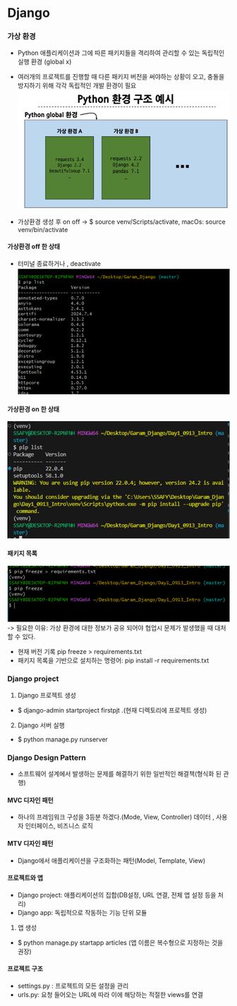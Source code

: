 # Django

### 가상 환경
- Python 애플리케이션과 그에 따른 패키지들을 격리하여 관리할 수 있는 독립적인 실행 환경 (global x)
- 여러개의 프로젝트를 진행할 때 다른 패키지 버전을 써야하는 상황이 오고, 충돌을 방지하기 위해 각각 독립적인 개발 환경이 필요
![alt text](image.png)

- 가상환경 생성 후 on off -> $ source venv/Scripts/activate, macOs: source venv/bin/activate

#### 가상환경 off 한 상태 
- 터미널 종료하거나 , deactivate 
![alt text](image-1.png)

#### 가상환경 on 한 상태
![alt text](image-2.png)

#### 패키지 목록 
![alt text](image-3.png)
-> 필요한 이유: 가상 환경에 대한 정보가 공유 되어야 협업시 문제가 발생했을 때 대처할 수 있다.
- 현재 버전 기록 pip freeze > requirements.txt
- 패키지 목록을 기반으로 설치하는 명령어: pip install -r requirements.txt

### Django project
1. Django 프로젝트 생성
- $ django-admin startproject firstpjt .(현재 디렉토리에 프로젝트 생성)

2. Django 서버 실행
- $ python manage.py runserver



 ### Django Design Pattern
 - 소프트웨어 설계에서 발생하는 문제를 해결하기 위한 일반적인 해결책(형식화 된 관행)

 #### MVC 디자인 패턴
 - 하나의 프레임워크 구성을 3등분 하겠다.(Mode, View, Controller)  데이터 , 사용자 인터페이스, 비즈니스 로직
 #### MTV 디자인 패턴
 - Django에서 애플리케이션을 구조화하는 패턴(Model, Template, View)
 #### 프로젝트와 앱
 - Django project: 애플리케이션의 집합(DB설정, URL 연결, 전체 앱 설정 등을 처리)
 - Django app: 독립적으로 작동하는 기능 단위 모듈
 1. 앱 생성
 - $ python manage.py startapp articles (앱 이름은 복수형으로 지정하는 것을 권장)

 #### 프로젝트 구조
 - settings.py : 프로젝트의 모든 설정을 관리
 - urls.py: 요청 들어오는 URL에 따라 이에 해당하는 적절한 views를 연결